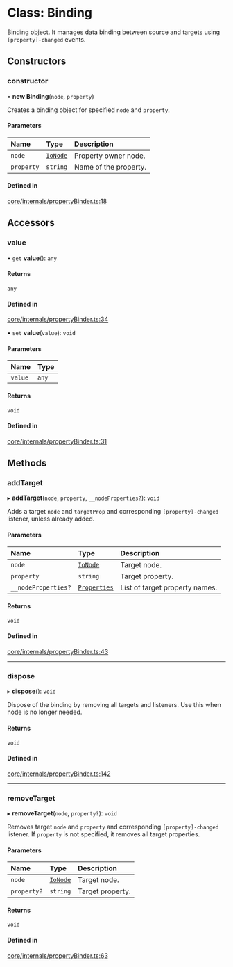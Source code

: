 # Class: Binding

Binding object. It manages data binding between source and targets using `[property]-changed` events.

## Constructors

### constructor

• **new Binding**(`node`, `property`)

Creates a binding object for specified `node` and `property`.

#### Parameters

| Name | Type | Description |
| :------ | :------ | :------ |
| `node` | [`IoNode`](IoNode.md) | Property owner node. |
| `property` | `string` | Name of the property. |

#### Defined in

[core/internals/propertyBinder.ts:18](https://github.com/io-gui/iogui/blob/tsc/src/core/internals/propertyBinder.ts#L18)

## Accessors

### value

• `get` **value**(): `any`

#### Returns

`any`

#### Defined in

[core/internals/propertyBinder.ts:34](https://github.com/io-gui/iogui/blob/tsc/src/core/internals/propertyBinder.ts#L34)

• `set` **value**(`value`): `void`

#### Parameters

| Name | Type |
| :------ | :------ |
| `value` | `any` |

#### Returns

`void`

#### Defined in

[core/internals/propertyBinder.ts:31](https://github.com/io-gui/iogui/blob/tsc/src/core/internals/propertyBinder.ts#L31)

## Methods

### addTarget

▸ **addTarget**(`node`, `property`, `__nodeProperties?`): `void`

Adds a target `node` and `targetProp` and corresponding `[property]-changed` listener, unless already added.

#### Parameters

| Name | Type | Description |
| :------ | :------ | :------ |
| `node` | [`IoNode`](IoNode.md) | Target node. |
| `property` | `string` | Target property. |
| `__nodeProperties?` | [`Properties`](Properties.md) | List of target property names. |

#### Returns

`void`

#### Defined in

[core/internals/propertyBinder.ts:43](https://github.com/io-gui/iogui/blob/tsc/src/core/internals/propertyBinder.ts#L43)

___

### dispose

▸ **dispose**(): `void`

Dispose of the binding by removing all targets and listeners.
Use this when node is no longer needed.

#### Returns

`void`

#### Defined in

[core/internals/propertyBinder.ts:142](https://github.com/io-gui/iogui/blob/tsc/src/core/internals/propertyBinder.ts#L142)

___

### removeTarget

▸ **removeTarget**(`node`, `property?`): `void`

Removes target `node` and `property` and corresponding `[property]-changed` listener.
If `property` is not specified, it removes all target properties.

#### Parameters

| Name | Type | Description |
| :------ | :------ | :------ |
| `node` | [`IoNode`](IoNode.md) | Target node. |
| `property?` | `string` | Target property. |

#### Returns

`void`

#### Defined in

[core/internals/propertyBinder.ts:63](https://github.com/io-gui/iogui/blob/tsc/src/core/internals/propertyBinder.ts#L63)

